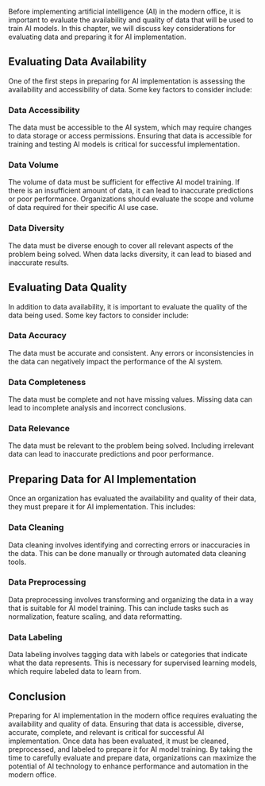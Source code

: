 
Before implementing artificial intelligence (AI) in the modern office, it is important to evaluate the availability and quality of data that will be used to train AI models. In this chapter, we will discuss key considerations for evaluating data and preparing it for AI implementation.

Evaluating Data Availability
----------------------------

One of the first steps in preparing for AI implementation is assessing the availability and accessibility of data. Some key factors to consider include:

### Data Accessibility

The data must be accessible to the AI system, which may require changes to data storage or access permissions. Ensuring that data is accessible for training and testing AI models is critical for successful implementation.

### Data Volume

The volume of data must be sufficient for effective AI model training. If there is an insufficient amount of data, it can lead to inaccurate predictions or poor performance. Organizations should evaluate the scope and volume of data required for their specific AI use case.

### Data Diversity

The data must be diverse enough to cover all relevant aspects of the problem being solved. When data lacks diversity, it can lead to biased and inaccurate results.

Evaluating Data Quality
-----------------------

In addition to data availability, it is important to evaluate the quality of the data being used. Some key factors to consider include:

### Data Accuracy

The data must be accurate and consistent. Any errors or inconsistencies in the data can negatively impact the performance of the AI system.

### Data Completeness

The data must be complete and not have missing values. Missing data can lead to incomplete analysis and incorrect conclusions.

### Data Relevance

The data must be relevant to the problem being solved. Including irrelevant data can lead to inaccurate predictions and poor performance.

Preparing Data for AI Implementation
------------------------------------

Once an organization has evaluated the availability and quality of their data, they must prepare it for AI implementation. This includes:

### Data Cleaning

Data cleaning involves identifying and correcting errors or inaccuracies in the data. This can be done manually or through automated data cleaning tools.

### Data Preprocessing

Data preprocessing involves transforming and organizing the data in a way that is suitable for AI model training. This can include tasks such as normalization, feature scaling, and data reformatting.

### Data Labeling

Data labeling involves tagging data with labels or categories that indicate what the data represents. This is necessary for supervised learning models, which require labeled data to learn from.

Conclusion
----------

Preparing for AI implementation in the modern office requires evaluating the availability and quality of data. Ensuring that data is accessible, diverse, accurate, complete, and relevant is critical for successful AI implementation. Once data has been evaluated, it must be cleaned, preprocessed, and labeled to prepare it for AI model training. By taking the time to carefully evaluate and prepare data, organizations can maximize the potential of AI technology to enhance performance and automation in the modern office.

